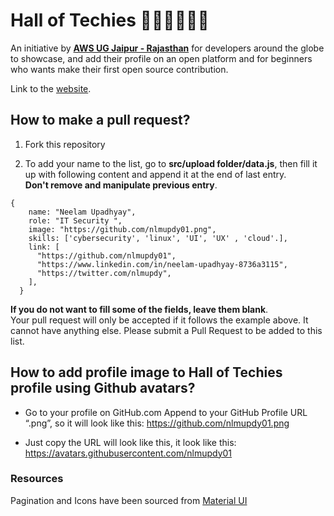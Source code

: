 # Hall of Techies 👩🏼‍💻🧑🏼‍💻

An initiative by **[AWS UG Jaipur - Rajasthan](https://www.youtube.com/c/awsusergroupjaipurrajasthan)** for developers around the globe to showcase, and add their profile on an open platform and for beginners who wants make their first open source contribution.

Link to the [website](https://awsugjaipur-halloftechies.web.app/).

## How to make a pull request?

1. Fork this repository

2. To add your name to the list, go to **src/upload folder/data.js**, then fill it up with following content and append it at the end of last entry.  
**Don't remove and manipulate previous entry**. 

```
{
    name: "Neelam Upadhyay",
    role: "IT Security ",
    image: "https://github.com/nlmupdy01.png",
    skills: ['cybersecurity', 'linux', 'UI', 'UX' , 'cloud'.],
    link: [
      "https://github.com/nlmupdy01",
      "https://www.linkedin.com/in/neelam-upadhyay-8736a3115",
      "https://twitter.com/nlmupdy",
    ],
  }

```

**If you do not want to fill some of the fields, leave them blank**.  
Your pull request will only be accepted if it follows the example above. It cannot have anything else.
Please submit a Pull Request to be added to this list. 

## How to add profile image to Hall of Techies profile using Github avatars?

- Go to your profile on GitHub.com
Append to your GitHub Profile URL “.png”, so it will look like this:
https://github.com/nlmupdy01.png

- Just copy the URL will look like this, it look like this: https://avatars.githubusercontent.com/nlmupdy01


### Resources

Pagination and Icons have been sourced from [Material UI](https://material-ui.com/neeelam.upadhyay)
